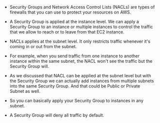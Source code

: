 * Security Groups and Network Access Control Lists (NACLs) are types of firewalls that you can use to protect your resources on AWS.

* A Security Group is applied at the instance level. We can apply a Security Group to an instance or multiple instances to control the traffic that we allow to reach or to leave from that EC2 instance.

* NACLs applies at the subnet level. It only restricts traffic whenever it's coming in or out from the subnet. 

* For example, when you send traffic from one instance to another instance within the same subnet, the NACL won't see the traffic but the Security Group will.

* As we discussed that NACL can be applied at the subnet level but with the Security Group we can actually add instances from multiple subnets into the same Security Group. And that could be Public or Private Subnet as well.

* So you can basically apply your Security Group to instances in any subnet.

* A Security Group will deny all traffic by default.
